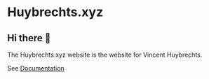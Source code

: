 # Huybrechts.xyz

## Hi there 👋

The Huybrechts.xyz website is the website for Vincent Huybrechts.

See [Documentation](https://docs.huybrechts.xyz)
